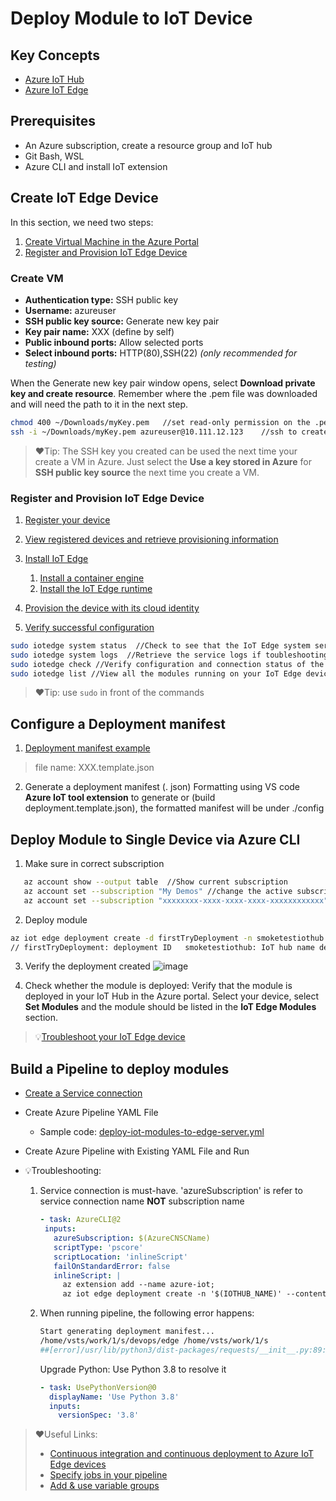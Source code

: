 # Deploy Module to IoT Device

## Key Concepts
- [Azure IoT Hub](https://learn.microsoft.com/en-us/azure/iot-hub/iot-concepts-and-iot-hub "Azure IoT Hub")
- [Azure IoT Edge](https://learn.microsoft.com/en-us/azure/iot-edge/about-iot-edge?view=iotedge-1.4 "Azure IoT Edge")

## Prerequisites
- An Azure subscription, create a resource group and IoT hub
- Git Bash, WSL
- Azure CLI and install IoT extension

## Create IoT Edge Device
In this section, we need two steps:
1. [Create Virtual Machine in the Azure Portal](https://learn.microsoft.com/en-us/azure/virtual-machines/linux/quick-create-portal "Create Virtual Machine in the Azure Portal")
2. [Register and Provision IoT Edge Device](https://learn.microsoft.com/en-us/azure/iot-edge/how-to-provision-single-device-linux-symmetric?view=iotedge-1.4&tabs=azure-portal%2Cubuntu "Register and Provision IoT Edge Device")

### Create VM
- **Authentication type:** SSH public key
- **Username:** azureuser
- **SSH public key source:** Generate new key pair
- **Key pair name:** XXX (define by self)
- **Public inbound ports:** Allow selected ports
- **Select inbound ports:** HTTP(80),SSH(22)  *(only recommended for testing)*

When the Generate new key pair window opens, select **Download private key and create resource**. Remember where the .pem file was downloaded and will need the path to it in the next step.

```bash
chmod 400 ~/Downloads/myKey.pem   //set read-only permission on the .pem file
ssh -i ~/Downloads/myKey.pem azureuser@10.111.12.123    //ssh to created VM
```

>❤️Tip: The SSH key you created can be used the next time your create a VM in Azure. Just select the **Use a key stored in Azure** for **SSH public key source** the next time you create a VM.

### Register and Provision IoT Edge Device

1. [Register your device](https://learn.microsoft.com/en-us/azure/iot-edge/how-to-provision-single-device-linux-symmetric?view=iotedge-1.4&tabs=azure-portal%2Cubuntu#register-your-device "Register your device")
2. [View registered devices and retrieve provisioning information](https://learn.microsoft.com/en-us/azure/iot-edge/how-to-provision-single-device-linux-symmetric?view=iotedge-1.4&tabs=azure-portal%2Cubuntu#view-registered-devices-and-retrieve-provisioning-information "View registered devices and retrieve provisioning information")
3. [Install IoT Edge](https://learn.microsoft.com/en-us/azure/iot-edge/how-to-provision-single-device-linux-symmetric?view=iotedge-1.4&tabs=azure-portal%2Cubuntu#install-iot-edge "Install IoT Edge")
   1. [Install a container engine](https://learn.microsoft.com/en-us/azure/iot-edge/how-to-provision-single-device-linux-symmetric?view=iotedge-1.4&tabs=azure-portal%2Cubuntu#install-a-container-engine "Install a container engine")
   2. [Install the IoT Edge runtime](https://learn.microsoft.com/en-us/azure/iot-edge/how-to-provision-single-device-linux-symmetric?view=iotedge-1.4&tabs=azure-portal%2Cubuntu#install-the-iot-edge-runtime "Install the IoT Edge runtime")


4. [Provision the device with its cloud identity](https://learn.microsoft.com/en-us/azure/iot-edge/how-to-provision-single-device-linux-symmetric?view=iotedge-1.4&tabs=azure-portal%2Cubuntu#provision-the-device-with-its-cloud-identity "Provision the device with its cloud identity")
5. [Verify successful configuration](https://learn.microsoft.com/en-us/azure/iot-edge/how-to-provision-single-device-linux-symmetric?view=iotedge-1.4&tabs=azure-portal%2Cubuntu#verify-successful-configuration "Verify successful configuration")
```bash
sudo iotedge system status  //Check to see that the IoT Edge system service is running.
sudo iotedge system logs  //Retrieve the service logs if toubleshooting
sudo iotedge check //Verify configuration and connection status of the device
sudo iotedge list //View all the modules running on your IoT Edge device
```
>❤️Tip: use `sudo` in front of the commands

## Configure a Deployment manifest
1. [Deployment manifest example](https://github.com/ninghust/Azure-IoT-LearningPath/blob/main/edge/deployment.template.json "Deployment manifest example")
>file name: XXX.template.json

2. Generate a deployment manifest (. json)
Formatting using VS code **Azure IoT tool extension** to generate or (build deployment.template.json), the formatted manifest will be under ./config

## Deploy Module to Single Device via Azure CLI
1. Make sure in correct subscription
```bash
   az account show --output table  //Show current subscription
   az account set --subscription "My Demos" //change the active subscription using the subscription name
   az account set --subscription "xxxxxxxx-xxxx-xxxx-xxxx-xxxxxxxxxxxx" //change the active subscription using the subscription ID
```
2. Deploy module
```bash
az iot edge deployment create -d firstTryDeployment -n smoketestiothub --content deployment.amd64.json --target-condition "deviceId='ningtest'"
// firstTryDeployment: deployment ID   smoketestiothub: IoT hub name deployment.amd64.json: deployment manifest
```
3. Verify the deployment created
![image](https://user-images.githubusercontent.com/113426179/195991592-0d4f5d35-4896-41a7-b690-26212330f326.png)

4. Check whether the module is deployed: Verify that the module is deployed in your IoT Hub in the Azure portal. Select your device, select **Set Modules** and the module should be listed in the **IoT Edge Modules** section.

> 💡[Troubleshoot your IoT Edge device](https://learn.microsoft.com/en-us/azure/iot-edge/troubleshoot?view=iotedge-1.4 "Troubleshoot your IoT Edge device")


## Build a Pipeline to deploy modules
 - [Create a Service connection](https://learn.microsoft.com/en-us/azure/devops/pipelines/library/service-endpoints?view=azure-devops&tabs=yaml#create-a-service-connection "Create a Service connection")
 - Create Azure Pipeline YAML File
   - Sample code: [deploy-iot-modules-to-edge-server.yml](https://github.com/ninghust/Azure-IoT-LearningPath/blob/main/pipeline/deploy-iot-modules-to-edge-server.yml "deploy-iot-modules-to-edge-server.yml")

- Create Azure Pipeline with Existing YAML File and Run
- 💡Troubleshooting:
  1. Service connection is must-have. 'azureSubscription' is refer to service connection name **NOT** subscription name
     ```yaml
     - task: AzureCLI@2
      inputs:
        azureSubscription: $(AzureCNSCName)
        scriptType: 'pscore'
        scriptLocation: 'inlineScript'
        failOnStandardError: false
        inlineScript: |
          az extension add --name azure-iot;
          az iot edge deployment create -n '$(IOTHUB_NAME)' --content $(System.ArtifactsDirectory)/DeploymentManifest/config/deployment.json --target-condition "deviceId='$(EDGE_DEVICE_ID)'" --priority '1' -d '$(mydate)$(Build.Buildid)'```
  2. When running pipeline, the following error happens:
     ```bash
     Start generating deployment manifest...
     /home/vsts/work/1/s/devops/edge /home/vsts/work/1/s
     ##[error]/usr/lib/python3/dist-packages/requests/__init__.py:89: RequestsDependencyWarning: urllib3 (1.26.12) or chardet (3.0.4) doesn't match a supported version!
     ``` 
      Upgrade Python: Use Python 3.8 to resolve it
      ```yaml
      - task: UsePythonVersion@0
        displayName: 'Use Python 3.8'
        inputs:
          versionSpec: '3.8'
      ```
  

>❤️Useful Links: 
>- [Continuous integration and continuous deployment to Azure IoT Edge devices](https://learn.microsoft.com/en-us/azure/iot-edge/how-to-continuous-integration-continuous-deployment?view=iotedge-1.4 "Continuous integration and continuous deployment to Azure IoT Edge devices")
>- [Specify jobs in your pipeline](https://learn.microsoft.com/en-us/azure/devops/pipelines/process/phases?view=azure-devops&tabs=yaml "Specify jobs in your pipeline")
>- [Add & use variable groups](https://learn.microsoft.com/en-us/azure/devops/pipelines/library/variable-groups?view=azure-devops&tabs=yaml "Add & use variable groups")


    

